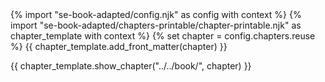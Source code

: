 <frontmatter>
{% import "se-book-adapted/config.njk" as config with context %}
{% import "se-book-adapted/chapters-printable/chapter-printable.njk" as chapter_template with context %}
{% set chapter = config.chapters.reuse %}
{{ chapter_template.add_front_matter(chapter) }}
</frontmatter>

{{ chapter_template.show_chapter("../../book/", chapter) }}